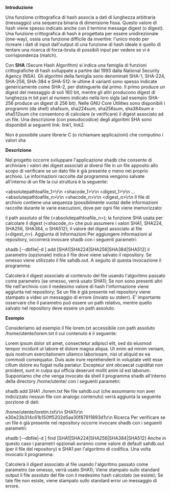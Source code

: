 **Introduzione**

Una funzione crittografica di hash associa a dati di lunghezza arbitraria (messaggio) una sequenza binaria di dimensione fissa. Questo valore di hash viene spesso indicato anche con il termine message digest (o digest). Una funzione crittografica di hash è progettata per essere unidirezionale (one-way), ossia una funzione difficile da invertire: l'unico modo per ricreare i dati di input dall'output di una funzione di hash ideale è quello di tentare una ricerca di forza-bruta di possibili input per vedere se vi è corrispondenza (match).

Con **SHA** (Secure Hash Algorithm) si indica una famiglia di funzioni crittografiche di hash sviluppate a partire dal 1993 dalla National Security Agency (NSA). Gli algoritmi della famiglia sono denominati SHA-1, SHA-224, SHA-256, SHA-384 e SHA-512: le ultime 4 varianti sono spesso indicate genericamente come SHA-2, per distinguerle dal primo. Il primo produce un digest del messaggio di soli 160 bit, mentre gli altri producono digest di lunghezza in bit pari al numero indicato nella loro sigla (ad esempio SHA-256 produce un digest di 256 bit). Nelle GNU Core Utilities sono disponibili i programmi (da shell) sha1sum, sha224sum, sha256sum, sha384sum e sha512sum che consentono di calcolare (e verificare) il digest associato ad un file. Una descrizione (con pseudocodice) degli algoritmi SHA sono disponibili ai seguenti link: link1, link2.

Non è possibile usare librerie C (o richiamare applicazioni) che computino i valori sha

**Descrizione**

Nel progetto occorre sviluppare l'applicazione shadb che consente di archiviare i valori dei digest associati ai diversi file in un file apposito allo scopo di verificare se un dato file è già presente o meno nel proprio archivio. Le informazioni raccolte dal programma vengono salvate all'interno di un file la cui struttura è la seguente:

<absolutepathtoafile_1>\r\n
<shacode_1>\r\n
<digest_1>\r\n
...
<absolutepathtoafile_n>\r\n
<shacode_n>\r\n
<digest_n>\r\n
Il file di archivio contiene una sequenza (possibilmente vuota) delle informazioni raccolte durante le varie esecuzioni, dove per ogni file viene memorizzato:

il path assoluto al file (<absolutepathtoafile_n>);
la funzione SHA usata per calcolare il digest (<shacode_n> che può assumere i valori SHA1, SHA224, SHA256, SHA384, o SHA512);
il valore del digest associato al file (<digest_n>).
Aggiunta di Informazioni
Per aggiungere informazioni al repository, occorrerà invocare shadb con i seguenti parametri:

shadb [--dbfile|-d <dbfile>] add [SHA1|SHA224|SHA256|SHA384|SHA512] <pathtoafile> 
il parametro (opzionale) <dbfile> indica il file dove viene salvato il repository. Se omesso viene utilizzato il file sahdb.out. A seguito di questa invocazione il programma:

Calcolerà il digest associato al contenuto del file <pathtoafile> usando l'algoritmo passato come parametro (se omesso, verrà usato SHA1);
Se non sono presenti altri file nell'archivio con il medesimo valore di hash l'informazione viene aggiunta nel repository;
Se un file è già presente nel repository viene stampato a video un messaggio di errore (inviato su stderr).
E' importante osservare che il parametro <pathtoafile> può essere un path relativo, mentre quello salvato nel repository deve essere un path assoluto.

**Esempio**
  
Consideriamo ad esempio il file lorem.txt accessibile con path assoluto /home/utente/lorem.txt il cui contenuto è il seguente:

Lorem ipsum dolor sit amet, consectetur adipisci elit, sed do eiusmod tempor incidunt ut labore et dolore magna aliqua. Ut enim ad minim veniam, quis nostrum exercitationem ullamco laboriosam, nisi ut aliquid ex ea commodi consequatur. Duis aute irure reprehenderit in voluptate velit esse cillum dolore eu fugiat nulla pariatur. Excepteur sint obcaecat cupiditat non proident, sunt in culpa qui officia deserunt mollit anim id est laborum.
Supponiamo che che venga invocato da shell il programma shadb all'interno della directory /home/utente/ con i seguenti parametri:

shadb add SHA1 ./lorem.txt 
Ne file sahdb.out (che assumiamo non aver indicizzato nessun file con analogo contenuto) verrà aggiunta la seguente porzione di dati:

/home/utente/loretm.txt\r\n
SHA1\r\n
e30e23b314c61b150ff5202d5aa30f87911893d1\r\n
Ricerca
Per verificare se un file è già presente nel repository occorre invocare shadb con i seguenti parametri:

shadb [--dbfile|-d <dbfile>] find [SHA1|SHA224|SHA256|SHA384|SHA512] <pathtoafile> 
Anche in questo caso i parametri opzionali avranno come valore di default sahdb.out (per il file del repository) e SHA1 per l'algoritmo di codifica. Una volta invocato il programma:

Calcolerà il digest associato al file <pathtoafile> usando l'algoritmo passato come parametro (se omesso, verrà usato SHA1);
Viene stampato sullo standard output il file assoluto del file con il medesimo hash calcolato (se esiste);
Se tale file non esiste, viene stampato sullo standard error un messaggio di errore.
